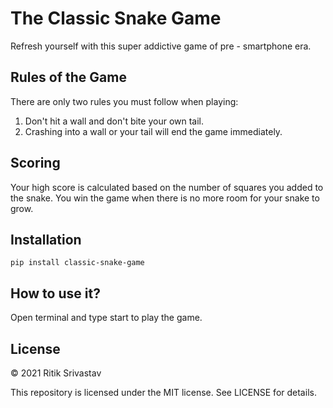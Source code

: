 # The Classic Snake Game

Refresh yourself with this super addictive game of pre - smartphone era.

## Rules of the Game

There are only two rules you must follow when playing: 

1. Don't hit a wall and don't bite your own tail. 
2. Crashing into a wall or your tail will end the game immediately. 

## Scoring

Your high score is calculated based on the number of squares you added to the snake. You win the game when there is no more room for your snake to grow.

## Installation
```pip install classic-snake-game```

## How to use it?

Open terminal and type start to play the game.

## License

© 2021 Ritik Srivastav

This repository is licensed under the MIT license. See LICENSE for details.


# 


